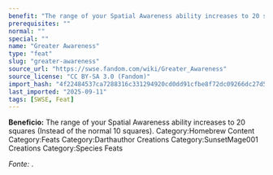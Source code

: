 ```yaml
---
benefit: "The range of your Spatial Awareness ability increases to 20 squares (Instead of the normal 10 squares). Category:Homebrew Content Category:Feats Category:Darthauthor Creations Category:SunsetMage001 Creations Category:Species Feats"
prerequisites: ""
normal: ""
special: ""
name: "Greater Awareness"
type: "feat"
slug: "greater-awareness"
source_url: "https://swse.fandom.com/wiki/Greater_Awareness"
source_license: "CC BY-SA 3.0 (Fandom)"
import_hash: "4f22484537ca7288316c331294920cd0dd91cfbe8f72dc09266dc27d5a028f83"
last_imported: "2025-09-11"
tags: [SWSE, Feat]
---
```

**Beneficio:** The range of your Spatial Awareness ability increases to 20 squares (Instead of the normal 10 squares). Category:Homebrew Content Category:Feats Category:Darthauthor Creations Category:SunsetMage001 Creations Category:Species Feats

*Fonte:* .
